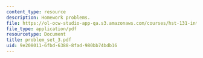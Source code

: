 ```yaml
---
content_type: resource
description: Homework problems.
file: https://ol-ocw-studio-app-qa.s3.amazonaws.com/courses/hst-131-introduction-to-neuroscience-fall-2005/9e2080116fbd63888fad980bb74bdb16_problem_set_3.pdf
file_type: application/pdf
resourcetype: Document
title: problem_set_3.pdf
uid: 9e208011-6fbd-6388-8fad-980bb74bdb16
---
```

